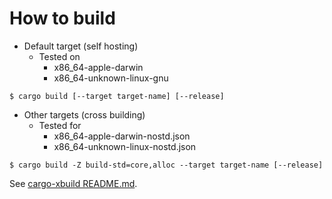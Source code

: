 # How to build

+ Default target (self hosting)
    - Tested on
        - x86_64-apple-darwin
        - x86_64-unknown-linux-gnu

```
$ cargo build [--target target-name] [--release]
```

+ Other targets (cross building)
    - Tested for
        - x86_64-apple-darwin-nostd.json
        - x86_64-unknown-linux-nostd.json

```
$ cargo build -Z build-std=core,alloc --target target-name [--release]
```

See [cargo-xbuild README.md](https://github.com/rust-osdev/cargo-xbuild/blob/master/README.md).
